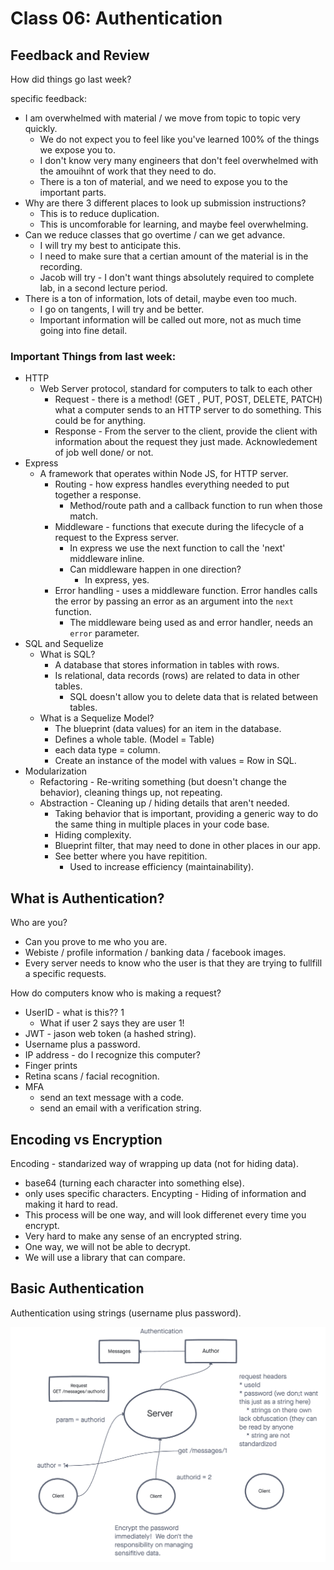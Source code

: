 # Class 06: Authentication

## Feedback and Review

How did things go last week?

specific feedback:

* I am overwhelmed with material / we move from topic to topic very quickly.
  * We do not expect you to feel like you've learned 100% of the things we expose you to.
  * I don't know very many engineers that don't feel overwhelmed with the amouihnt of work that they need to do.
  * There is a ton of material, and we need to expose you to the important parts.
* Why are there 3 different places to look up submission instructions?
  * This is to reduce duplication.
  * This is uncomforable for learning, and maybe feel overwhelming.
* Can we reduce classes that go overtime / can we get advance.
  * I will try my best to anticipate this.
  * I need to make sure that a certian amount of the material is in the recording.
  * Jacob will try - I don't want things absolutely required to complete lab, in a second lecture period.
* There is a ton of information, lots of detail, maybe even too much.
  * I go on tangents, I will try and be better.
  * Important information will be called out more, not as much time going into fine detail.

### Important Things from last week:

* HTTP
  * Web Server protocol, standard for computers to talk to each other
    * Request - there is a method! (GET , PUT, POST, DELETE, PATCH) what a computer sends to an HTTP server to do something.  This could be for anything.
    * Response - From the server to the client, provide the client with information about the request they just made.  Acknowledement of job well done/ or not.
* Express
  * A framework that operates within Node JS, for HTTP server.
    * Routing - how express handles everything needed to put together a response.
      * Method/route path and a callback function to run when those match.
    * Middleware - functions that execute during the lifecycle of a request to the Express server.
      * In express we use the next function to call the 'next' middleware inline.
      * Can middleware happen in one direction?
        * In express, yes.
    * Error handling - uses a middleware function. Error handles calls the error by passing an error as an argument into the `next` function.
      * The middleware being used as and error handler, needs an `error` parameter.
* SQL and Sequelize
  * What is SQL?
    * A database that stores information in tables with rows.
    * Is relational, data records (rows) are related to data in other tables.
      * SQL doesn't allow you to delete data that is related between tables.
  * What is a Sequelize Model?
    * The blueprint (data values) for an item in the database.
    * Defines a whole table. (Model = Table)
    * each data type = column.
    * Create an instance of the model with values = Row in SQL.
* Modularization
  * Refactoring - Re-writing something (but doesn't change the behavior), cleaning things up, not repeating.
  * Abstraction - Cleaning up / hiding details that aren't needed.
    * Taking behavior that is important, providing a generic way to do the same thing in multiple places in your code base.
    * Hiding complexity.
    * Blueprint filter, that may need to done in other places in our app.
    * See better where you have repitition.  
      * Used to increase efficiency (maintainability).

## What is Authentication?

Who are you?

* Can you prove to me who you are.
* Webiste / profile information / banking data / facebook images.
* Every server needs to know who the user is that they are trying to fullfill a specific requests.

How do computers know who is making a request?

* UserID - what is this?? 1
  * What if user 2 says they are user 1!
* JWT - jason web token (a hashed string).
* Username plus a password.
* IP address - do I recognize this computer?
* Finger prints
* Retina scans / facial recognition.
* MFA
  * send an text message with a code.
  * send an email with a verification string.

## Encoding vs Encryption

Encoding - standarized way of wrapping up data (not for hiding data).

* base64 (turning each character into something else).
* only uses specific characters.
Encypting - Hiding of information and making it hard to read.
* This process will be one way, and will look differenet every time you encrypt.
* Very hard to make any sense of an encrypted string.
* One way, we will not be able to decrypt.
* We will use a library that can compare.

## Basic Authentication

Authentication using strings (username plus password).

![whiteboard](./assets/UML.png)
